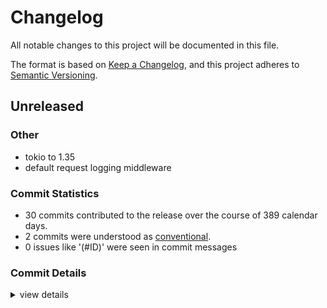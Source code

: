 # Changelog

All notable changes to this project will be documented in this file.

The format is based on [Keep a Changelog](https://keepachangelog.com/en/1.0.0/),
and this project adheres to [Semantic Versioning](https://semver.org/spec/v2.0.0.html).

## Unreleased

### Other

 - <csr-id-e5818f52fd0b8f21b7a92747a951cd47362a0eb8/> tokio to 1.35
 - <csr-id-27c148e50661798b7373bd6947ea8c2eff0adee8/> default request logging middleware

### Commit Statistics

<csr-read-only-do-not-edit/>

 - 30 commits contributed to the release over the course of 389 calendar days.
 - 2 commits were understood as [conventional](https://www.conventionalcommits.org).
 - 0 issues like '(#ID)' were seen in commit messages

### Commit Details

<csr-read-only-do-not-edit/>

<details><summary>view details</summary>

 * **Uncategorized**
    - Tokio to 1.35 ([`e5818f5`](https://github.com/SyedAhkam/swim/commit/e5818f52fd0b8f21b7a92747a951cd47362a0eb8))
    - Add STUF warning for Model trait ([`8188b13`](https://github.com/SyedAhkam/swim/commit/8188b13dff511a7300a28b3d6b2916e8b73d12de))
    - Update docs for swim macro ([`7fecb15`](https://github.com/SyedAhkam/swim/commit/7fecb1505405a22e4f36849189213ef403423967))
    - Improve error handling ([`11915da`](https://github.com/SyedAhkam/swim/commit/11915da63f60e8ae9d92d20f7abfe0fd4dbc6c3b))
    - Improve error handling ([`58b6ebc`](https://github.com/SyedAhkam/swim/commit/58b6ebc6c1f69e87b0b7f426f2f6c31bb266e075))
    - Default request logging middleware ([`27c148e`](https://github.com/SyedAhkam/swim/commit/27c148e50661798b7373bd6947ea8c2eff0adee8))
    - Add some sweet project logs ([`7c2712b`](https://github.com/SyedAhkam/swim/commit/7c2712bbdbe7cb58d8a462e21298aafccd9d56ee))
    - Release 0.2.1 ([`c803d09`](https://github.com/SyedAhkam/swim/commit/c803d093573d2210a3812bc6958e5f5360ae613d))
    - Re-export internal crates ([`efd8d22`](https://github.com/SyedAhkam/swim/commit/efd8d22b403c8c2e10b22cd2c5ad4d93cb845e87))
    - Fix doc tests ([`e27f6c3`](https://github.com/SyedAhkam/swim/commit/e27f6c374bdc4da912065d4112371467725eaa71))
    - Release 0.2.0 ([`c47777b`](https://github.com/SyedAhkam/swim/commit/c47777bc32d57673378d3ad7db2c236fc8f060d6))
    - Add description field to cargo metadata ([`101472e`](https://github.com/SyedAhkam/swim/commit/101472eabdb5424e468bc1e9f29af1033612d411))
    - Revert "Release 0.2.0" yet again ([`85f503c`](https://github.com/SyedAhkam/swim/commit/85f503c97d89a3df101dc756949e020eb94585c6))
    - Release 0.2.0 ([`b42c941`](https://github.com/SyedAhkam/swim/commit/b42c9419a52b7f663c93e9d23809d2d1288a26f7))
    - Add cargo metadata ([`73bb332`](https://github.com/SyedAhkam/swim/commit/73bb332a1c63e7548dbb73b040994384ba532f5d))
    - Revert "Release 0.2.0" ([`c67754d`](https://github.com/SyedAhkam/swim/commit/c67754d402cd7bb894ba6c9e7c20000e9f7a140f))
    - Release 0.2.0 ([`d10fea2`](https://github.com/SyedAhkam/swim/commit/d10fea2f99a6d2e76a867697e64a86cd486a0b15))
    - Implement middlewares API ⚡ ([`26bced6`](https://github.com/SyedAhkam/swim/commit/26bced659ad9109dc4f0ef5f1c6c5b75005dd44f))
    - Return 404 when get method is not impl'd ([`b6fc83c`](https://github.com/SyedAhkam/swim/commit/b6fc83c8bcd0eda20fd34894120756b994b033a6))
    - Build a custom Error type ([`d39f74c`](https://github.com/SyedAhkam/swim/commit/d39f74c8b5a0f7501a2880086c23b659d7b9188c))
    - Implement app based routing ✨ ([`97db013`](https://github.com/SyedAhkam/swim/commit/97db0135013a169581e964ae39f79e181d9831ed))
    - Make App and Middleware thread safe ([`67fe271`](https://github.com/SyedAhkam/swim/commit/67fe2719976c2bbc235bbf8bee6768c5f46d25ba))
    - Implement `Route` and `View` API ([`f94e736`](https://github.com/SyedAhkam/swim/commit/f94e736f17637fbd186f3246817eceb6ff8fcbdc))
    - Implement the `App` module API ([`28ee3d7`](https://github.com/SyedAhkam/swim/commit/28ee3d7190e0d656744d50a23af44090409f93fb))
    - Use hyper internally to bind the server ([`369eefb`](https://github.com/SyedAhkam/swim/commit/369eefbab09cb5e923a246f64aef9df5d3c199cc))
    - Implement the Settings API ([`43dab1f`](https://github.com/SyedAhkam/swim/commit/43dab1fb5cfccc5c43a727e18caf2e001cfb1ba9))
    - Create blank settings builder and setup tokio ([`85f4993`](https://github.com/SyedAhkam/swim/commit/85f4993bb8ffaf4cefdeb081c8279b3249ed80f1))
    - Accept expressions instead of literals in swim macro ([`8bf2a03`](https://github.com/SyedAhkam/swim/commit/8bf2a03295f5f3b6ff52cdc6e82b992ec511f929))
    - Lots of progress! ([`f42ba5f`](https://github.com/SyedAhkam/swim/commit/f42ba5ff28cb7888408abb97f384f4e7e85e3182))
    - Set up a cargo workspace with dummy crates ([`8a2c625`](https://github.com/SyedAhkam/swim/commit/8a2c62550f6f26be4aac9872bef037d74947c834))
</details>

